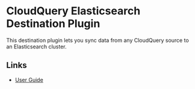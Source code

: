 # CloudQuery Elasticsearch Destination Plugin

This destination plugin lets you sync data from any CloudQuery source to an Elasticsearch cluster.

## Links

- [User Guide](https://cloudquery.io/docs/plugins/destinations/elasticsearch/overview)